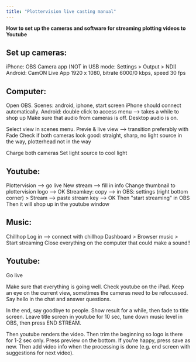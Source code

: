 ```yaml
---
title: "Plottervision live casting manual"
---
```


**How to set up the cameras and software for streaming plotting videos to Youtube**

## Set up cameras: 
iPhone: OBS Camera app (NOT in USB mode: Settings > Output > NDI)
Android: CamON Live App
1920 x 1080, bitrate 6000/0 kbps, speed 30 fps

## Computer: 
Open OBS. 
Scenes: android, iphone, start screen
iPhone should connect automatically. 
Android: double click to access menu --> takes a while to shop up
Make sure that audio from cameras is off. Desktop audio is on.

Select view in scenes menu.
Previe & live view --> transition preferably with Fade
Check if both cameras look good: straight, sharp, no light source in the way, plotterhead not in the way

Charge both cameras
Set light source to cool light

## Youtube:
Plottervision --> go live
New stream --> fill in info
Change thumbnail to plottervision logo --> OK
Streamkey: copy --> in OBS: settings (right bottom corner) > Stream --> paste stream key --> OK
Then "start streaming" in OBS
Then it will shop up in the youtube window

## Music:
Chillhop
Log in --> connect with chillhop
Dashboard > Browser music > Start streaming
Close everything on the computer that could make a sound!!

## Youtube:
Go live

Make sure that everything is going well. Check youtube on the iPad.
Keep an eye on the current view, sometimes the cameras need to be refocussed. 
Say hello in the chat and answer questions. 

In the end, say goodbye to people. 
Show result for a while, then fade to title screen. Leave title screen in youtube for 10 sec, tune down music level in OBS, then press END STREAM. 

Then youtube renders the video. Then trim the beginning so logo is there for 1-2 sec only. Press preview on the bottom. If you're happy, press save as new.
Then add video info when the processing is done (e.g. end screen with suggestions for next video).